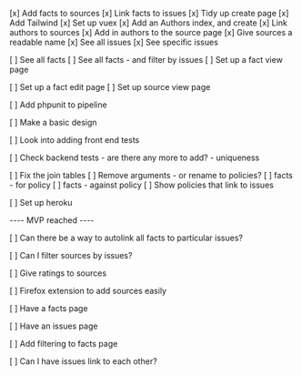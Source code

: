 [x] Add facts to sources
[x] Link facts to issues
[x] Tidy up create page
[x] Add Tailwind
[x] Set up vuex
[x] Add an Authors index, and create
[x] Link authors to sources
[x] Add in authors to the source page
[x] Give sources a readable name
[x] See all issues
[x] See specific issues

[ ] See all facts
[ ] See all facts - and filter by issues
[ ] Set up a fact view page

[ ] Set up a fact edit page
[ ] Set up source view page

[ ] Add phpunit to pipeline

[ ] Make a basic design

[ ] Look into adding front end tests

[ ] Check backend tests - are there any more to add? - uniqueness

[ ] Fix the join tables
[ ] Remove arguments - or rename to policies?
[ ] facts - for policy
[ ] facts - against policy
[ ] Show policies that link to issues

[ ] Set up heroku

---- MVP reached ----

[ ] Can there be a way to autolink all facts to particular issues?

[ ] Can I filter sources by issues?

[ ] Give ratings to sources

[ ] Firefox extension to add sources easily

[ ] Have a facts page

[ ] Have an issues page

[ ] Add filtering to facts page

[ ] Can I have issues link to each other?
